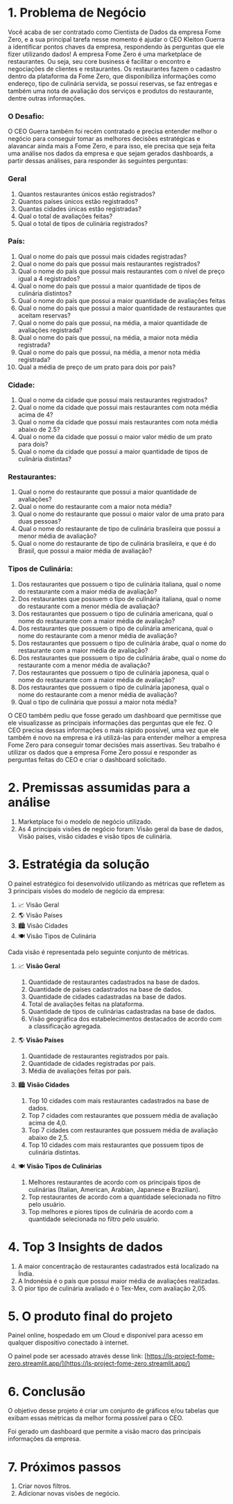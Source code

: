 # 1. Problema de Negócio

Você acaba de ser contratado como Cientista de Dados da empresa
Fome Zero, e a sua principal tarefa nesse momento é ajudar o CEO Kleiton Guerra
a identificar pontos chaves da empresa, respondendo às perguntas que ele fizer
utilizando dados!
A empresa Fome Zero é uma marketplace de restaurantes. Ou seja, seu core
business é facilitar o encontro e negociações de clientes e restaurantes. Os
restaurantes fazem o cadastro dentro da plataforma da Fome Zero, que disponibiliza
informações como endereço, tipo de culinária servida, se possui reservas, se faz
entregas e também uma nota de avaliação dos serviços e produtos do restaurante,
dentre outras informações.

### **O Desafio:**

O CEO Guerra também foi recém contratado e precisa entender melhor o negócio
para conseguir tomar as melhores decisões estratégicas e alavancar ainda mais a
Fome Zero, e para isso, ele precisa que seja feita uma análise nos dados da
empresa e que sejam gerados dashboards, a partir dessas análises, para responder
às seguintes perguntas:

### **Geral**

1. Quantos restaurantes únicos estão registrados?
2. Quantos países únicos estão registrados?
3. Quantas cidades únicas estão registradas?
4. Qual o total de avaliações feitas?
5. Qual o total de tipos de culinária registrados?

### **País:**

1. Qual o nome do país que possui mais cidades registradas?
2. Qual o nome do país que possui mais restaurantes registrados?
3. Qual o nome do país que possui mais restaurantes com o nível de preço igual a 4
registrados?
4. Qual o nome do país que possui a maior quantidade de tipos de culinária
distintos?
5. Qual o nome do país que possui a maior quantidade de avaliações feitas
6. Qual o nome do país que possui a maior quantidade de restaurantes que aceitam
reservas?
7. Qual o nome do país que possui, na média, a maior quantidade de avaliações
registrada?
8. Qual o nome do país que possui, na média, a maior nota média registrada?
11. Qual o nome do país que possui, na média, a menor nota média registrada?
12. Qual a média de preço de um prato para dois por país?

### **Cidade:**

1. Qual o nome da cidade que possui mais restaurantes registrados?
2. Qual o nome da cidade que possui mais restaurantes com nota média acima de
4?
3. Qual o nome da cidade que possui mais restaurantes com nota média abaixo de
2.5?
4. Qual o nome da cidade que possui o maior valor médio de um prato para dois?
5. Qual o nome da cidade que possui a maior quantidade de tipos de culinária
distintas?

### **Restaurantes:**

1. Qual o nome do restaurante que possui a maior quantidade de avaliações?
2. Qual o nome do restaurante com a maior nota média?
3. Qual o nome do restaurante que possui o maior valor de uma prato para duas
pessoas?
4. Qual o nome do restaurante de tipo de culinária brasileira que possui a menor
média de avaliação?
5. Qual o nome do restaurante de tipo de culinária brasileira, e que é do Brasil, que
possui a maior média de avaliação?

### **Tipos de Culinária:**

1. Dos restaurantes que possuem o tipo de culinária italiana, qual o nome do
restaurante com a maior média de avaliação?
2. Dos restaurantes que possuem o tipo de culinária italiana, qual o nome do
restaurante com a menor média de avaliação?
3. Dos restaurantes que possuem o tipo de culinária americana, qual o nome do
restaurante com a maior média de avaliação?
4. Dos restaurantes que possuem o tipo de culinária americana, qual o nome do
restaurante com a menor média de avaliação?
5. Dos restaurantes que possuem o tipo de culinária árabe, qual o nome do
restaurante com a maior média de avaliação?
6. Dos restaurantes que possuem o tipo de culinária árabe, qual o nome do
restaurante com a menor média de avaliação?
7. Dos restaurantes que possuem o tipo de culinária japonesa, qual o nome do
restaurante com a maior média de avaliação?
8. Dos restaurantes que possuem o tipo de culinária japonesa, qual o nome do
restaurante com a menor média de avaliação?
9. Qual o tipo de culinária que possui a maior nota média?

O CEO também pediu que fosse gerado um dashboard que permitisse que ele
visualizasse as principais informações das perguntas que ele fez. O CEO precisa
dessas informações o mais rápido possível, uma vez que ele também é novo na
empresa e irá utilizá-las para entender melhor a empresa Fome Zero para conseguir
tomar decisões mais assertivas.
Seu trabalho é utilizar os dados que a empresa Fome Zero possui e responder as
perguntas feitas do CEO e criar o dashboard solicitado.

# 2. **Premissas assumidas para a análise**

1. Marketplace foi o modelo de negócio utilizado.
2. As 4 principais visões de negócio foram: Visão geral da base de dados, Visão países, visão cidades e visão tipos de culinária.

# 3. **Estratégia da solução**

O painel estratégico foi desenvolvido utilizando as métricas que refletem as 3 principais visões do modelo de negócio da empresa:

1. 📈 Visão Geral
2. 🌎 Visão Países
3. 🏙️ Visão Cidades
4. 🍽️ Visão Tipos de Culinária

Cada visão é representada pelo seguinte conjunto de métricas.

1. 📈 **Visão Geral**
    1. Quantidade de restaurantes cadastrados na base de dados.
    2. Quantidade de países cadastrados na base de dados.
    3. Quantidade de cidades cadastradas na base de dados.
    4. Total de avaliações feitas na plataforma.
    5. Quantidade de tipos de culinárias cadastradas na base de dados.
    6. Visão geográfica dos estabelecimentos destacados de acordo com a classificação agregada.
    
2. 🌎 **Visão Países**
    1. Quantidade de restaurantes registrados por país.
    2. Quantidade de cidades registradas por país.
    3. Média de avaliações feitas por país.
    
3. 🏙️ **Visão Cidades**
    1. Top 10 cidades com mais restaurantes cadastrados na base de dados.
    2. Top 7 cidades com restaurantes que possuem média de avaliação acima de 4,0.
    3. Top 7 cidades com restaurantes que possuem média de avaliação abaixo de 2,5.
    4. Top 10 cidades com mais restaurantes que possuem tipos de culinária distintas.
    
4. 🍽️ **Visão Tipos de Culinárias**
    1. Melhores restaurantes de acordo com os principais tipos de culinárias (Italian, American, Arabian, Japanese e Brazilian).
    2. Top restaurantes de acordo com a quantidade selecionada no filtro pelo usuário.
    3. Top melhores e piores tipos de culinária de acordo com a quantidade selecionada no filtro pelo usuário.
    

# 4. **Top 3 Insights de dados**

1. A maior concentração de restaurantes cadastrados está localizado na Índia.
2. A Indonésia é o país que possui maior média de avaliações realizadas.
3. O pior tipo de culinária avaliado é o Tex-Mex, com avaliação 2,05.

# 5. **O produto final do projeto**

Painel online, hospedado em um Cloud e disponível para acesso em qualquer dispositivo conectado à internet.

O painel pode ser acessado através desse link: [https://ls-project-fome-zero.streamlit.app/](https://ls-project-fome-zero.streamlit.app/)

# 6. **Conclusão**

O objetivo desse projeto é criar um conjunto de gráficos e/ou tabelas que exibam essas métricas da melhor forma possível para o CEO.

Foi gerado um dashboard que permite a visão macro das principais informações da empresa.

# 7. **Próximos passos**

1. Criar novos filtros.
2. Adicionar novas visões de negócio.
